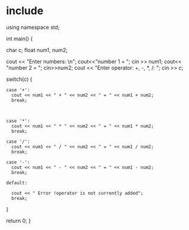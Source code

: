 # include <iostream>
using namespace std;

int main() {

  char c;
  float num1, num2;

  
  cout << "Enter numbers: \n";
  cout<<"number 1 = ";
  cin >> num1;
  cout<< "number 2 = ";
  cin>>num2;
   cout << "Enter operator: +, -, *, /: ";
  cin >> c;

  switch(c) {

    case '+':
      cout << num1 << " + " << num2 << " = " << num1 + num2;
      break;

    

    case '*':
      cout << num1 << " * " << num2 << " = " << num1 * num2;
      break;

    case '/':
      cout << num1 << " / " << num2 << " = " << num1 / num2;
      break;
  
    case '-':
      cout << num1 << " - " << num2 << " = " << num1 - num2;
      break;

    default:
     
      cout << " Error !operator is not currently added";
      break;
  }

  return 0;
}

